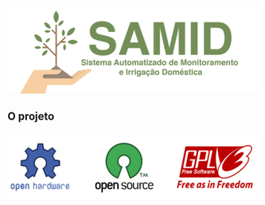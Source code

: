 ![alt tag](https://raw.githubusercontent.com/danfragoso/SAMID/master/images/logo.png)
##

## O projeto


##
![alt tag](https://raw.githubusercontent.com/danfragoso/SAMID/master/images/opensource.png)

